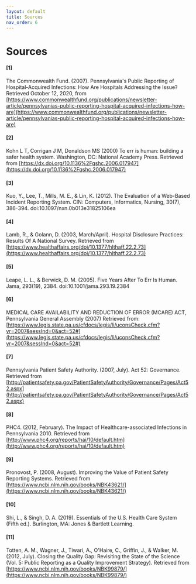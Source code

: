 ```yaml
---
layout: default
title: Sources
nav_order: 6
---
```


# Sources

#### [1]	
The Commonwealth Fund. (2007). Pennsylvania's Public Reporting of Hospital-Acquired Infections: How Are Hospitals Addressing the Issue? Retrieved October 12, 2020, from [https://www.commonwealthfund.org/publications/newsletter-article/pennsylvanias-public-reporting-hospital-acquired-infections-how-are](https://www.commonwealthfund.org/publications/newsletter-article/pennsylvanias-public-reporting-hospital-acquired-infections-how-are)
#### [2]	
Kohn L T, Corrigan J M, Donaldson MS (2000) To err is human: building a safer health system. Washington, DC: National Academy Press. Retrieved from [https://dx.doi.org/10.1136%2Fqshc.2006.017947](https://dx.doi.org/10.1136%2Fqshc.2006.017947)
#### [3]
Kuo, Y., Lee, T., Mills, M. E., & Lin, K. (2012). The Evaluation of a Web-Based Incident Reporting System. CIN: Computers, Informatics, Nursing, 30(7), 386-394. doi:10.1097/nxn.0b013e31825106ea
#### [4]
Lamb, R., & Golann, D. (2003, March/April). Hospital Disclosure Practices: Results Of A National Survey. Retrieved from [https://www.healthaffairs.org/doi/10.1377/hlthaff.22.2.73](https://www.healthaffairs.org/doi/10.1377/hlthaff.22.2.73)
#### [5]	
Leape, L. L., & Berwick, D. M. (2005). Five Years After To Err Is Human. Jama, 293(19), 2384. doi:10.1001/jama.293.19.2384
#### [6]	
MEDICAL CARE AVAILABILITY AND REDUCTION OF ERROR (MCARE) ACT, Pennsylvania General Assembly (2007) Retrieved from: [https://www.legis.state.pa.us/cfdocs/legis/li/uconsCheck.cfm?yr=2007&sessInd=0&act=52#](https://www.legis.state.pa.us/cfdocs/legis/li/uconsCheck.cfm?yr=2007&sessInd=0&act=52#)
#### [7]	
Pennsylvania Patient Safety Authority. (2007, July). Act 52: Governance. Retrieved from [http://patientsafety.pa.gov/PatientSafetyAuthority/Governance/Pages/Act52.aspx](http://patientsafety.pa.gov/PatientSafetyAuthority/Governance/Pages/Act52.aspx)
#### [8]	
PHC4. (2012, February). The Impact of Healthcare-associated Infections in Pennsylvania 2010. Retrieved from [http://www.phc4.org/reports/hai/10/default.htm](http://www.phc4.org/reports/hai/10/default.htm)
#### [9]	
Pronovost, P. (2008, August). Improving the Value of Patient Safety Reporting Systems. Retrieved from [https://www.ncbi.nlm.nih.gov/books/NBK43621/](https://www.ncbi.nlm.nih.gov/books/NBK43621/)
#### [10]	
Shi, L., & Singh, D. A. (2019). Essentials of the U.S. Health Care System (Fifth ed.). Burlington, MA: Jones & Bartlett Learning.
#### [11]
Totten, A. M., Wagner, J., Tiwari, A., O'Haire, C., Griffin, J., &amp; Walker, M. (2012, July). Closing the Quality Gap: Revisiting the State of the Science (Vol. 5: Public Reporting as a Quality Improvement Strategy). Retrieved from [https://www.ncbi.nlm.nih.gov/books/NBK99879/](https://www.ncbi.nlm.nih.gov/books/NBK99879/)